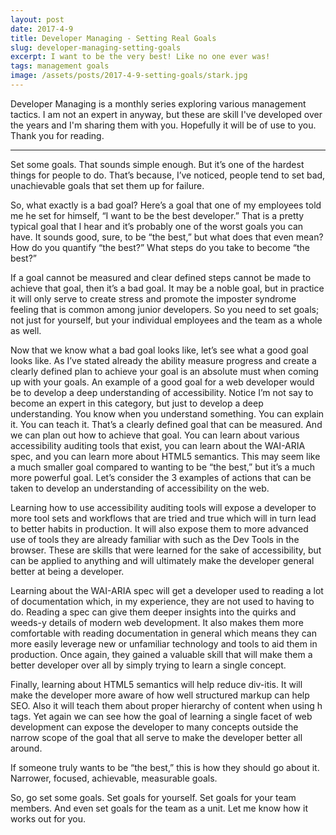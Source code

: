 ```yaml
---
layout: post
date: 2017-4-9
title: Developer Managing - Setting Real Goals
slug: developer-managing-setting-goals
excerpt: I want to be the very best! Like no one ever was!
tags: management goals
image: /assets/posts/2017-4-9-setting-goals/stark.jpg
---
```


<aside class="series-callout">
  <p>Developer Managing is a monthly series exploring various management tactics. I am not an expert in anyway, but these are skill I've developed over the years and I'm sharing them with you. Hopefully it will be of use to you. Thank you for reading.</p>

  <hr>
</aside>

Set some goals. That sounds simple enough. But it’s one of the hardest things for people to do. That’s because, I’ve noticed, people tend to set bad, unachievable goals that set them up for failure.

So, what exactly is a bad goal? Here’s a goal that one of my employees told me he set for himself, “I want to be the best developer.” That is a pretty typical goal that I hear and it’s probably one of the worst goals you can have. It sounds good, sure, to be “the best,” but what does that even mean? How do you quantify “the best?” What steps do you take to become “the best?”

If a goal cannot be measured and clear defined steps cannot be made to achieve that goal, then it’s a bad goal. It may be a noble goal, but in practice it will only serve to create stress and promote the imposter syndrome feeling that is common among junior developers. So you need to set goals; not just for yourself, but your individual employees and the team as a whole as well.

Now that we know what a bad goal looks like, let’s see what a good goal looks like. As I’ve stated already the ability measure progress and create a clearly defined plan to achieve your goal is an absolute must when coming up with your goals. An example of a good goal for a web developer would be to develop a deep understanding of accessibility. Notice I’m not say to become an expert in this category, but just to develop a deep understanding. You know when you understand something. You can explain it. You can teach it. That’s a clearly defined goal that can be measured. And we can plan out how to achieve that goal. You can learn about various accessibility auditing tools that exist, you can learn about the WAI-ARIA spec, and you can learn more about HTML5 semantics. This may seem like a much smaller goal compared to wanting to be “the best,” but it’s a much more powerful goal. Let’s consider the 3 examples of actions that can be taken to develop an understanding of accessibility on the web.

Learning how to use accessibility auditing tools will expose a developer to more tool sets and workflows that are tried and true which will in turn lead to better habits in production. It will also expose them to more advanced use of tools they are already familiar with such as the Dev Tools in the browser. These are skills that were learned for the sake of accessibility, but can be applied to anything and will ultimately make the developer general better at being a developer.

Learning about the WAI-ARIA spec will get a developer used to reading a lot of documentation which, in my experience, they are not used to having to do. Reading a spec can give them deeper insights into the quirks and weeds-y details of modern web development. It also makes them more comfortable with reading documentation in general which means they can more easily leverage new or unfamiliar technology and tools to aid them in production. Once again, they gained a valuable skill that will make them a better developer over all by simply trying to learn a single concept.

Finally, learning about HTML5 semantics will help reduce div-itis. It will make the developer more aware of how well structured markup can help SEO. Also it will teach them about proper hierarchy of content when using h tags. Yet again we can see how the goal of learning a single facet of web development can expose the developer to many concepts outside the narrow scope of the goal that all serve to make the developer better all around.

If someone truly wants to be “the best,” this is how they should go about it. Narrower, focused, achievable, measurable goals.

So, go set some goals. Set goals for yourself. Set goals for your team members. And even set goals for the team as a unit. Let me know how it works out for you.
